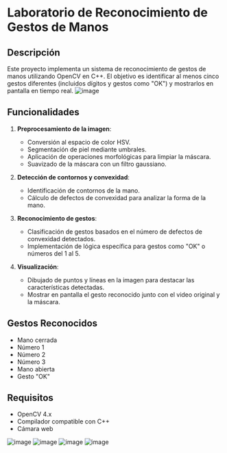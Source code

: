 # Laboratorio de Reconocimiento de Gestos de Manos

## Descripción
Este proyecto implementa un sistema de reconocimiento de gestos de manos utilizando OpenCV en C++. El objetivo es identificar al menos cinco gestos diferentes (incluidos dígitos y gestos como "OK") y mostrarlos en pantalla en tiempo real.
![image](https://github.com/user-attachments/assets/b63408d4-75d8-498a-8417-a2e3b00b973a)


## Funcionalidades
1. **Preprocesamiento de la imagen**: 
   - Conversión al espacio de color HSV.
   - Segmentación de piel mediante umbrales.
   - Aplicación de operaciones morfológicas para limpiar la máscara.
   - Suavizado de la máscara con un filtro gaussiano.

2. **Detección de contornos y convexidad**:
   - Identificación de contornos de la mano.
   - Cálculo de defectos de convexidad para analizar la forma de la mano.

3. **Reconocimiento de gestos**:
   - Clasificación de gestos basados en el número de defectos de convexidad detectados.
   - Implementación de lógica específica para gestos como "OK" o números del 1 al 5.

4. **Visualización**:
   - Dibujado de puntos y líneas en la imagen para destacar las características detectadas.
   - Mostrar en pantalla el gesto reconocido junto con el video original y la máscara.

## Gestos Reconocidos
- Mano cerrada
- Número 1
- Número 2
- Número 3
- Mano abierta
- Gesto "OK"

## Requisitos
- OpenCV 4.x
- Compilador compatible con C++
- Cámara web

![image](https://github.com/user-attachments/assets/662d4c69-75ce-43a1-bf58-ce1e47edd819)
![image](https://github.com/user-attachments/assets/7a366025-bff5-4a1b-8b60-f3f978a85982)
![image](https://github.com/user-attachments/assets/59349e1c-5111-4f25-92c3-943533bfc4a1)
![image](https://github.com/user-attachments/assets/8e8138c9-14bb-4c70-8b4f-af317844fa0c)






